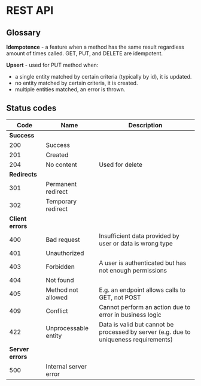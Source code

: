 # REST API

## Glossary

**Idempotence** - a feature when a method has the same result regardless amount of times called. GET, PUT, and DELETE are idempotent.

**Upsert** - used for PUT method when:

- a single entity matched by certain criteria (typically by id), it is updated.
- no entity matched by certain criteria, it is created.
- multiple entities matched, an error is thrown.

## Status codes

| Code              | Name                  | Description                                                                           |
| ----------------- | --------------------- | ------------------------------------------------------------------------------------- |
| **Success**       |
| 200               | Success               |                                                                                       |
| 201               | Created               |                                                                                       |
| 204               | No content            | Used for delete                                                                       |
| **Redirects**     |
| 301               | Permanent redirect    |                                                                                       |
| 302               | Temporary redirect    |                                                                                       |
| **Client errors** |
| 400               | Bad request           | Insufficient data provided by user or data is wrong type                              |
| 401               | Unauthorized          |                                                                                       |
| 403               | Forbidden             | A user is authenticated but has not enough permissions                                |
| 404               | Not found             |                                                                                       |
| 405               | Method not allowed    | E.g. an endpoint allows calls to GET, not POST                                        |
| 409               | Conflict              | Cannot perform an action due to error in business logic                               |
| 422               | Unprocessable entity  | Data is valid but cannot be processed by server (e.g. due to uniqueness requirements) |
| **Server errors** |
| 500               | Internal server error |                                                                                       |
